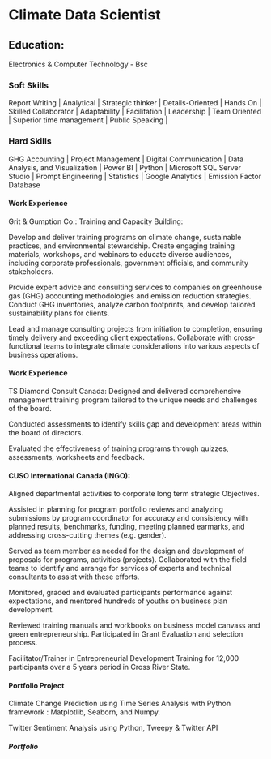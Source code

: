 # Climate Data Scientist

## Education:
Electronics & Computer Technology - Bsc

### Soft Skills
Report Writing | Analytical | Strategic thinker | Details-Oriented | Hands On | Skilled Collaborator | Adaptability | Facilitation | Leadership | Team Oriented | Superior time management | Public Speaking | 

### Hard Skills
GHG Accounting | Project Management | Digital Communication | Data Analysis, and Visualization | Power BI | Python | Microsoft SQL Server Studio | Prompt Engineering | Statistics | Google Analytics | Emission Factor Database

#### Work Experience
Grit & Gumption Co.: Training and Capacity Building:

Develop and deliver training programs on climate change, sustainable practices, and environmental stewardship.
Create engaging training materials, workshops, and webinars to educate diverse audiences, including corporate professionals, government officials, and community stakeholders.

Provide expert advice and consulting services to companies on greenhouse gas (GHG) accounting methodologies and emission reduction strategies.
Conduct GHG inventories, analyze carbon footprints, and develop tailored sustainability plans for clients.

Lead and manage consulting projects from initiation to completion, ensuring timely delivery and exceeding client expectations.
Collaborate with cross-functional teams to integrate climate considerations into various aspects of business operations.

#### Work Experience
TS Diamond Consult Canada: 
Designed and delivered comprehensive management training program tailored to the unique needs and challenges of the board.

Conducted assessments to identify skills gap and development areas within the board of directors.

Evaluated the effectiveness of training programs through quizzes, assessments, worksheets and feedback.

#### CUSO International Canada (INGO):
Aligned departmental activities to corporate long term strategic Objectives.

Assisted in planning for program portfolio reviews and analyzing submissions by program coordinator for accuracy and consistency with planned results, benchmarks, funding, meeting planned earmarks, and addressing cross-cutting themes (e.g. gender).

Served as team member as needed for the design and development of proposals for programs, activities (projects). Collaborated with the field teams  to identify and arrange for services of experts and technical consultants to assist with these efforts.

Monitored, graded and evaluated participants performance against
expectations, and mentored hundreds of youths on business plan development.

Reviewed training manuals and workbooks on business model canvass and green entrepreneurship.
Participated in Grant Evaluation and selection process.

Facilitator/Trainer in Entrepreneurial Development Training for 12,000 participants over a 5 years period in Cross River State.


#### Portfolio Project
Climate Change Prediction using Time Series Analysis with Python framework  : Matplotlib, Seaborn, and Numpy.

Twitter Sentiment Analysis using Python, Tweepy & Twitter API

















##### Portfolio
